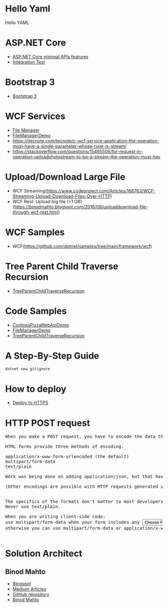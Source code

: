 # Hello Yaml
Hello YAML

# ASP.NET Core
+ [ASP.NET Core minimal APIs features](https://github.com/DamianEdwards/MinimalApiPlayground/)
+ [Integration Test](https://github.com/binodmahto/FunProjects/tree/main/CoreWebAPIMoqDemo)

# Bootstrap 3
+ [Bootstrap 3](https://docs.google.com/document/d/19lEPnf_m9mBqxLqmxjCH7j4Z-ubus0GYTb0GNqaMTqA/)

# WCF Services
+ [File Manager](https://portfolio.katiegirl.net/2019/10/26/file-manager-a-demo-of-a-wcf-self-hosted-service-client-tester-windows-form-application-exchanging-files/)
+ [FileManagerDemo](https://github.com/gtechsltn/FileManagerDemo)
+ https://itecnote.com/tecnote/c-wcf-service-application-the-operation-must-have-a-single-parameter-whose-type-is-stream/
+ https://stackoverflow.com/questions/15495506/for-request-in-operation-uploadphotostream-to-be-a-stream-the-operation-must-hav

# Upload/Download Large File
+ WCF Streaming(https://www.codeproject.com/Articles/166763/WCF-Streaming-Upload-Download-Files-Over-HTTP)
+ WCF Rest: Upload big file (>1 GB)(https://binodmahto.blogspot.com/2016/09/uploaddownload-file-through-wcf-rest.html)

# WCF Samples
+ WCF(https://github.com/dotnet/samples/tree/main/framework/wcf)

# Tree Parent Child Traverse Recursion
+ [TreeParentChildTraverseRecursion](https://github.com/gtechsltn/TreeParentChildTraverseRecursion)

# Code Samples
+ [ContosoPizzaWebApiDemo](https://github.com/kathleenwest/ContosoPizzaWebApiDemo)
+ [FileManagerDemo](https://github.com/kathleenwest/FileManagerDemo)
+ [TreeParentChildTraverseRecursion](https://github.com/kathleenwest/TreeParentChildTraverseRecursion)

# A Step-By-Step Guide
```
dotnet new gitignore
```

# How to deploy
+ [Deploy to HTTPS](https://docs.google.com/document/d/1-Xd6GR8EqoYAEGjxlLnKFOB3yTy3tejbcdtUIcuV97Q/)

# HTTP POST request

<pre>
When you make a POST request, you have to encode the data that forms the body of the request in some way.

HTML forms provide three methods of encoding.

application/x-www-form-urlencoded (the default)
multipart/form-data
text/plain

Work was being done on adding application/json, but that has been abandoned.

(Other encodings are possible with HTTP requests generated using other means than an HTML form submission. JSON is a common format for use with web services and some still use SOAP.)


The specifics of the formats don't matter to most developers. The important points are:
Never use text/plain.

When you are writing client-side code:
use multipart/form-data when your form includes any <input type="file"> elements
otherwise you can use multipart/form-data or application/x-www-form-urlencoded but application/x-www-form-urlencoded will be more efficient

</pre>

# Solution Architect
## Binod Mahto
+ [Blogspot](https://binodmahto.blogspot.com/)
+ [Medium Articles](https://binodmahto.medium.com/)
+ [GitHub repository](https://github.com/binodmahto/)
+ [Binod Mahto](https://github.com/binodmahto/FunProjects)
